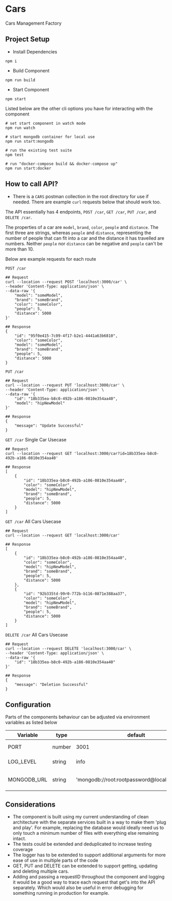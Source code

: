 # Cars

Cars Management Factory

## Project Setup

* Install Dependencies

```
npm i
```

* Build Component

```
npm run build
```

* Start Component

```
npm start
```


Listed below are the other cli options you have for interacting with the component

```
# set start component in watch mode
npm run watch

# start mongodb container for local use
npm run start:mongodb

# run the existing test suite
npm test

# run "docker-compose build && docker-compose up"
npm run start:docker
```

## How to call API?
* There is a `CARS` postman collection in the root directory for use if needed. There are example `curl` requests below that should work too. 

The API essentially has 4 endpoints, `POST /car`, `GET /car`, `PUT /car`, and `DELETE /car`. 

The properties of a car are `model`, `brand`, `color`, `people` and `distance`. The first three are strings, whereas `people` and `distance`, representing the number of people that can fit into a car and the distance it has travelled are numbers. Neither `people` nor `distance` can be negative and `people` can't be more than 10. 

Below are example requests for each route

`POST /car`

```
## Request
curl --location --request POST 'localhost:3000/car' \
--header 'Content-Type: application/json' \
--data-raw '{
    "model": "someModel",
    "brand": "someBrand",
    "color": "someColor",
    "people": 5,
    "distance": 5000
}'

## Response
{
    "id": "95f0e415-7c09-4f17-b2e1-4441a63b6810",
    "color": "someColor",
    "model": "someModel",
    "brand": "someBrand",
    "people": 5,
    "distance": 5000
}
```

`PUT /car`

```
## Request
curl --location --request PUT 'localhost:3000/car' \
--header 'Content-Type: application/json' \
--data-raw '{
    "id": "18b335ea-b8c0-492b-a186-0810e354aa40",
    "model": "hipNewModel"
}'

## Response
{
    "message": "Update Successful"
}
```

`GET /car` Single Car Usecase

```
## Request
curl --location --request GET 'localhost:3000/car?id=18b335ea-b8c0-492b-a186-0810e354aa40'

## Response
[
    {
        "id": "18b335ea-b8c0-492b-a186-0810e354aa40",
        "color": "someColor",
        "model": "hipNewModel",
        "brand": "someBrand",
        "people": 5,
        "distance": 5000
    }
]
```

`GET /car` All Cars Usecase

```
## Request
curl --location --request GET 'localhost:3000/car'

## Response
[
    {
        "id": "18b335ea-b8c0-492b-a186-0810e354aa40",
        "color": "someColor",
        "model": "hipNewModel",
        "brand": "someBrand",
        "people": 5,
        "distance": 5000
    },
    {
        "id": "92b335td-99r0-772b-b116-0871e388aa37",
        "color": "someColor",
        "model": "hipNewModel",
        "brand": "someBrand",
        "people": 5,
        "distance": 5000
    }
]
```

`DELETE /car` All Cars Usecase

```
## Request
curl --location --request DELETE 'localhost:3000/car' \
--header 'Content-Type: application/json' \
--data-raw '{
    "id": "18b335ea-b8c0-492b-a186-0810e354aa40"
}'

## Response
{
    "message": "Deletion Successful"
}
```


## Configuration

Parts of the components behaviour can be adjusted via environment variables as listed below
  
  
| Variable                           | type    | default                                                             | description                                                                    |
|------------------------------------|---------|---------------------------------------------------------------------|--------------------------------------------------------------------------------|
| PORT                               | number  | 3001                                                                | component port                                                                 |
| LOG\_LEVEL                          | string  | info                                                                | logger log level                                                               |
| MONGODB\_URL                      | string  | 'mongodb://root:rootpassword@localhost:27017'                                            | Where to find mongoDB                             |

## Considerations
* The component is built using my current understanding of clean architecture with the separate services built in a way to make them 'plug and play'. For example, replacing the database would ideally need us to only touch a minimum number of files with everything else remaining intact.
* The tests could be extended and deduplicated to increase testing coverage
* The logger has to be extended to support additional arguments for more ease of use in multiple parts of the code
* GET, PUT and DELETE can be extended to support getting, updating and deleting multiple cars.
* Adding and passing a requestID throughout the component and logging it would be a good way to trace each request that get's into the API separately. Which would also be useful in error debugging for something running in production for example. 
